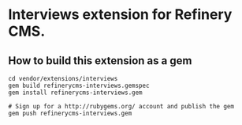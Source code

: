 # Interviews extension for Refinery CMS.

## How to build this extension as a gem

    cd vendor/extensions/interviews
    gem build refinerycms-interviews.gemspec
    gem install refinerycms-interviews.gem

    # Sign up for a http://rubygems.org/ account and publish the gem
    gem push refinerycms-interviews.gem